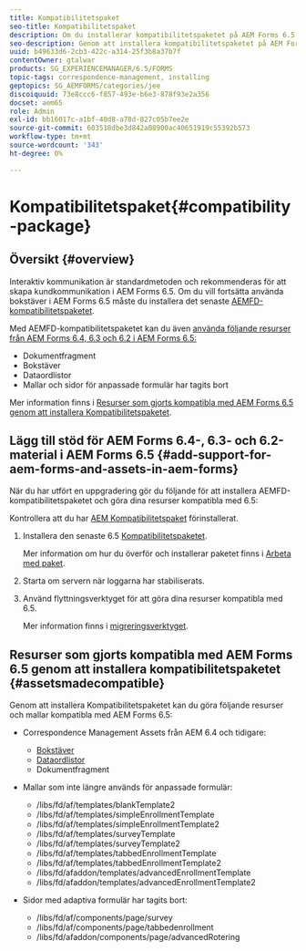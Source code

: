 ```yaml
---
title: Kompatibilitetspaket
seo-title: Kompatibilitetspaket
description: Om du installerar kompatibilitetspaketet på AEM Forms 6.5 kan du använda Correspondence Management-resurser från AEM Forms 6.4 och tidigare versioner samt inaktuella mallar och sidor för adaptiva formulär
seo-description: Genom att installera kompatibilitetspaketet på AEM Forms 6.4 kan du använda Correspondence Management-resurser från AEM Forms 6.4 och inaktuella adaptiva formulärmallar och sidor.
uuid: b49633d6-2cb3-422c-a314-25f3b8a37b7f
contentOwner: gtalwar
products: SG_EXPERIENCEMANAGER/6.5/FORMS
topic-tags: correspondence-management, installing
geptopics: SG_AEMFORMS/categories/jee
discoiquuid: 73e8ccc6-f857-493e-b6e3-878f93e2a356
docset: aem65
role: Admin
exl-id: bb16017c-a1bf-40d8-a78d-827c05b7ee2e
source-git-commit: 603518dbe3d842a08900ac40651919c55392b573
workflow-type: tm+mt
source-wordcount: '343'
ht-degree: 0%

---
```


# Kompatibilitetspaket{#compatibility-package}

## Översikt {#overview}

Interaktiv kommunikation är standardmetoden och rekommenderas för att skapa kundkommunikation i AEM Forms 6.5. Om du vill fortsätta använda bokstäver i AEM Forms 6.5 måste du installera det senaste [AEMFD-kompatibilitetspaketet](https://helpx.adobe.com/aem-forms/kb/aem-forms-releases.html).

Med AEMFD-kompatibilitetspaketet kan du även [använda följande resurser från AEM Forms 6.4, 6.3 och 6.2 i AEM Forms 6.5:](../../forms/using/compatibility-package.md#add-support-for-aem-forms-and-assets-in-aem-forms)

* Dokumentfragment
* Bokstäver
* Dataordlistor
* Mallar och sidor för anpassade formulär har tagits bort

Mer information finns i [Resurser som gjorts kompatibla med AEM Forms 6.5 genom att installera Kompatibilitetspaketet](../../forms/using/compatibility-package.md#assetsmadecompatible).

## Lägg till stöd för AEM Forms 6.4-, 6.3- och 6.2-material i AEM Forms 6.5 {#add-support-for-aem-forms-and-assets-in-aem-forms}

När du har utfört en uppgradering gör du följande för att installera AEMFD-kompatibilitetspaketet och göra dina resurser kompatibla med 6.5:

Kontrollera att du har [AEM Kompatibilitetspaket](https://helpx.adobe.com/aem-forms/kb/aem-forms-releases.html) förinstallerat.

1. Installera den senaste 6.5 [Kompatibilitetspaketet](https://helpx.adobe.com/aem-forms/kb/aem-forms-releases.html).

   Mer information om hur du överför och installerar paketet finns i [Arbeta med paket](/help/sites-administering/package-manager.md).

1. Starta om servern när loggarna har stabiliserats.
1. Använd flyttningsverktyget för att göra dina resurser kompatibla med 6.5.

   Mer information finns i [migreringsverktyget](../../forms/using/migration-utility.md).

## Resurser som gjorts kompatibla med AEM Forms 6.5 genom att installera kompatibilitetspaketet {#assetsmadecompatible}

Genom att installera Kompatibilitetspaketet kan du göra följande resurser och mallar kompatibla med AEM Forms 6.5:

* Correspondence Management Assets från AEM 6.4 och tidigare:

   * [Bokstäver](../../forms/using/create-letter.md)
   * [Dataordlistor](/help/forms/using/data-dictionary.md)
   * Dokumentfragment

* Mallar som inte längre används för anpassade formulär:

   * /libs/fd/af/templates/blankTemplate2
   * /libs/fd/af/templates/simpleEnrollmentTemplate
   * /libs/fd/af/templates/simpleEnrollmentTemplate2
   * /libs/fd/af/templates/surveyTemplate
   * /libs/fd/af/templates/surveyTemplate2
   * /libs/fd/af/templates/tabbedEnrollmentTemplate
   * /libs/fd/af/templates/tabbedEnrollmentTemplate2
   * /libs/fd/afaddon/templates/advancedEnrollmentTemplate
   * /libs/fd/afaddon/templates/advancedEnrollmentTemplate2

* Sidor med adaptiva formulär har tagits bort:

   * /libs/fd/af/components/page/survey
   * /libs/fd/af/components/page/tabbedenrollment
   * /libs/fd/afaddon/components/page/advancedRotering
